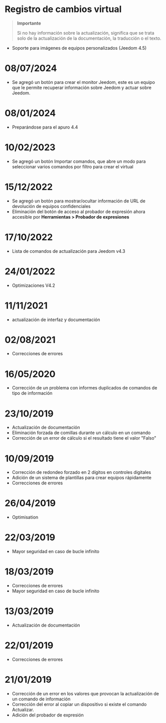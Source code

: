 # Registro de cambios virtual

>**Importante**
>
>Si no hay información sobre la actualización, significa que se trata solo de la actualización de la documentación, la traducción o el texto.

- Soporte para imágenes de equipos personalizados (Jeedom 4.5)

# 08/07/2024

- Se agregó un botón para crear el monitor Jeedom, este es un equipo que le permite recuperar información sobre Jeedom y actuar sobre Jeedom.

# 08/01/2024

- Preparándose para el apuro 4.4

# 10/02/2023

- Se agregó un botón Importar comandos, que abre un modo para seleccionar varios comandos por filtro para crear el virtual

# 15/12/2022

- Se agregó un botón para mostrar/ocultar información de URL de devolución de equipos confidenciales
- Eliminación del botón de acceso al probador de expresión ahora accesible por **Herramientas > Probador de expresiones**

# 17/10/2022

- Lista de comandos de actualización para Jeedom v4.3

# 24/01/2022

- Optimizaciones V4.2

# 11/11/2021

- actualización de interfaz y documentación

# 02/08/2021

- Correcciones de errores

# 16/05/2020

- Corrección de un problema con informes duplicados de comandos de tipo de información

# 23/10/2019

- Actualización de documentación
- Eliminación forzada de comillas durante un cálculo en un comando
- Corrección de un error de cálculo si el resultado tiene el valor "Falso"

# 10/09/2019

- Corrección de redondeo forzado en 2 dígitos en controles digitales
- Adición de un sistema de plantillas para crear equipos rápidamente
- Correcciones de errores

# 26/04/2019

- Optimisation

# 22/03/2019

- Mayor seguridad en caso de bucle infinito

# 18/03/2019

- Correcciones de errores
- Mayor seguridad en caso de bucle infinito

# 13/03/2019

- Actualización de documentación

# 22/01/2019

- Correcciones de errores

# 21/01/2019

- Corrección de un error en los valores que provocan la actualización de un comando de información
- Corrección del error al copiar un dispositivo si existe el comando Actualizar.
- Adición del probador de expresión
